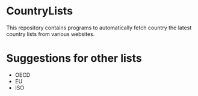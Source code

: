 # CountryLists
This repository contains programs to automatically fetch country the latest country lists from various websites.

# Suggestions for other lists
- OECD
- EU
- ISO
